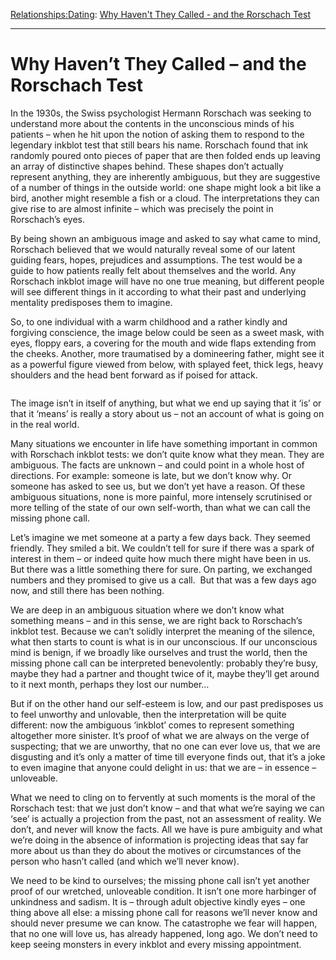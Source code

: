 [Relationships:](https://www.theschooloflife.com/thebookoflife/category/relationships/)[Dating](https://www.theschooloflife.com/thebookoflife/category/relationships/dating/): [Why Haven't They Called - and the Rorschach Test](https://www.theschooloflife.com/thebookoflife/why-havent-they-called-and-the-rorschach-test/)

* * *

# Why Haven’t They Called – and the Rorschach Test

In the 1930s, the Swiss psychologist Hermann Rorschach was seeking to understand more about the contents in the unconscious minds of his patients – when he hit upon the notion of asking them to respond to the legendary inkblot test that still bears his name. Rorschach found that ink randomly poured onto pieces of paper that are then folded ends up leaving an array of distinctive shapes behind. These shapes don’t actually represent anything, they are inherently ambiguous, but they are suggestive of a number of things in the outside world: one shape might look a bit like a bird, another might resemble a fish or a cloud. The interpretations they can give rise to are almost infinite – which was precisely the point in Rorschach’s eyes.

By being shown an ambiguous image and asked to say what came to mind, Rorschach believed that we would naturally reveal some of our latent guiding fears, hopes, prejudices and assumptions. The test would be a guide to how patients really felt about themselves and the world. Any Rorschach inkblot image will have no one true meaning, but different people will see different things in it according to what their past and underlying mentality predisposes them to imagine.&nbsp;

So, to one individual with a warm childhood and a rather kindly and forgiving conscience, the image below could be seen as a sweet mask, with eyes, floppy ears, a covering for the mouth and wide flaps extending from the cheeks. Another, more traumatised by a domineering father, might see it as a powerful figure viewed from below, with splayed feet, thick legs, heavy shoulders and the head bent forward as if poised for attack.

<figure class="aligncenter"><img src="https://lh4.googleusercontent.com/_O8JWp-WGDtHLPwYLL-2pTcQ87O4ZnW4LSk483flQDCBX_Z21J9a0lT3hpht5in0jsSzm8jKNZHAOlr-o-eEF-XJbnpFQgc_fG2FXVEu--RCpn8kia5E-uv9vCYOA1ZkquAT_AYt" alt=""></figure>

The image isn’t in itself of anything, but what we end up saying that it ‘is’ or that it ‘means’ is really a story about us – not an account of what is going on in the real world.

Many situations we encounter in life have something important in common with Rorschach inkblot tests: we don’t quite know what they mean. They are ambiguous. The facts are unknown – and could point in a whole host of directions. For example: someone is late, but we don’t know why. Or someone has asked to see us, but we don’t yet have a reason. Of these ambiguous situations, none is more painful, more intensely scrutinised or more telling of the state of our own self-worth, than what we can call the missing phone call.

Let’s imagine we met someone at a party a few days back. They seemed friendly. They smiled a bit. We couldn’t tell for sure if there was a spark of interest in them – or indeed quite how much there might have been in us. But there was a little something there for sure. On parting, we exchanged numbers and they promised to give us a call.&nbsp; But that was a few days ago now, and still there has been nothing.

We are deep in an ambiguous situation where we don’t know what something means – and in this sense, we are right back to Rorschach’s inkblot test. Because we can’t solidly interpret the meaning of the silence, what then starts to count is what is in our unconscious. If our unconscious mind is benign, if we broadly like ourselves and trust the world, then the missing phone call can be interpreted benevolently: probably they’re busy, maybe they had a partner and thought twice of it, maybe they’ll get around to it next month, perhaps they lost our number…&nbsp;

But if on the other hand our self-esteem is low, and our past predisposes us to feel unworthy and unlovable, then the interpretation will be quite different: now the ambiguous ‘inkblot’ comes to represent something altogether more sinister. It’s proof of what we are always on the verge of suspecting; that we are unworthy, that no one can ever love us, that we are disgusting and it’s only a matter of time till everyone finds out, that it’s a joke to even imagine that anyone could delight in us: that we are – in essence – unloveable.

What we need to cling on to fervently at such moments is the moral of the Rorschach test: that we just don’t know – and that what we’re saying we can ‘see’ is actually a projection from the past, not an assessment of reality. We don’t, and never will know the facts. All we have is pure ambiguity and what we’re doing in the absence of information is projecting ideas that say far more about us than they do about the motives or circumstances of the person who hasn’t called (and which we’ll never know).&nbsp;

We need to be kind to ourselves; the missing phone call isn’t yet another proof of our wretched, unloveable condition. It isn’t one more harbinger of unkindness and sadism. It is – through adult objective kindly eyes – one thing above all else: a missing phone call for reasons we’ll never know and should never presume we can know. The catastrophe we fear will happen, that no one will love us, has already happened, long ago. We don’t need to keep seeing monsters in every inkblot and every missing appointment.
